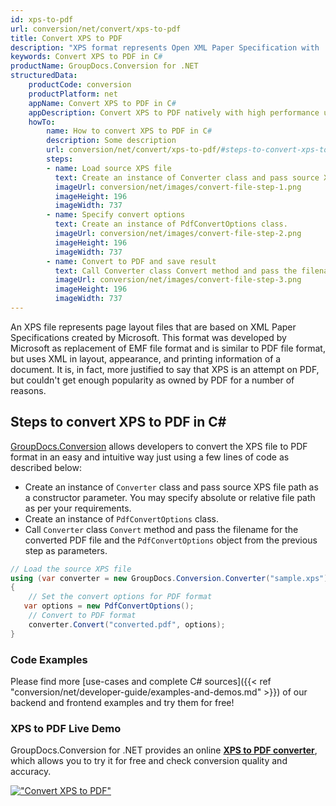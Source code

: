 ```yaml
---
id: xps-to-pdf
url: conversion/net/convert/xps-to-pdf
title: Convert XPS to PDF
description: "XPS format represents Open XML Paper Specification with .xps extension. Learn how to convert XPS to PDF file programmatically in C# language using GroupDocs.Conversion for .NET library."
keywords: Convert XPS to PDF in C#
productName: GroupDocs.Conversion for .NET
structuredData:
    productCode: conversion
    productPlatform: net
    appName: Convert XPS to PDF in C#
    appDescription: Convert XPS to PDF natively with high performance using C# language and server side GroupDocs.Conversion for .NET APIs, without the use of any software like Microsoft or Open Office.
    howTo:
        name: How to convert XPS to PDF in C# 
        description: Some description
        url: conversion/net/convert/xps-to-pdf/#steps-to-convert-xps-to-pdf-in-c
        steps:
        - name: Load source XPS file 
          text: Create an instance of Converter class and pass source XPS file path as a constructor parameter. You may specify absolute or relative file path as per your requirements. 
          imageUrl: conversion/net/images/convert-file-step-1.png
          imageHeight: 196
          imageWidth: 737
        - name: Specify convert options 
          text: Create an instance of PdfConvertOptions class.
          imageUrl: conversion/net/images/convert-file-step-2.png
          imageHeight: 196
          imageWidth: 737
        - name: Convert to PDF and save result 
          text: Call Converter class Convert method and pass the filename for the converted HTML file and the PdfConvertOptions object from the previous step as parameters.
          imageUrl: conversion/net/images/convert-file-step-3.png
          imageHeight: 196
          imageWidth: 737
---
```


An XPS file represents page layout files that are based on XML Paper Specifications created by Microsoft. This format was developed by Microsoft as replacement of EMF file format and is similar to PDF file format, but uses XML in layout, appearance, and printing information of a document. It is, in fact, more justified to say that XPS is an attempt on PDF, but couldn't get enough popularity as owned by PDF for a number of reasons.

## Steps to convert XPS to PDF in C#

[GroupDocs.Conversion](https://products.groupdocs.com/conversion/net) allows developers to convert the XPS file to PDF format in an easy and intuitive way just using a few lines of code as described below:

* Create an instance of `Converter` class and pass source XPS file path as a constructor parameter. You may specify absolute or relative file path as per your requirements. 
* Create an instance of `PdfConvertOptions` class.
* Call `Converter` class `Convert` method and pass the filename for the converted PDF file and the `PdfConvertOptions` object from the previous step as parameters.

```csharp
// Load the source XPS file
using (var converter = new GroupDocs.Conversion.Converter("sample.xps"))
{
    // Set the convert options for PDF format
   var options = new PdfConvertOptions();
    // Convert to PDF format
    converter.Convert("converted.pdf", options);
}
```

### Code Examples

Please find more [use-cases and complete C# sources]({{< ref "conversion/net/developer-guide/examples-and-demos.md" >}}) of our backend and frontend examples and try them for free!

### XPS to PDF Live Demo

GroupDocs.Conversion for .NET provides an online [**XPS to PDF converter**](https://products.groupdocs.app/conversion/xps-to-pdf), which allows you to try it for free and check conversion quality and accuracy.

[!["Convert XPS to PDF"](conversion/net/images/convert-to-pdf/convert-xps-to-pdf.png)](https://products.groupdocs.app/conversion/xps-to-pdf)
